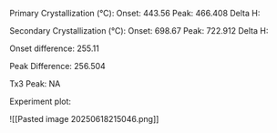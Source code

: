 Primary Crystallization (°C):
	Onset: 443.56
	Peak: 466.408
	Delta H: 

Secondary Crystallization  (°C):
	Onset: 698.67
	Peak: 722.912
	Delta H:

Onset difference: 255.11

Peak Difference: 256.504

Tx3 Peak: NA

Experiment plot:
<!-- PUBLISH STOP -->
![[Pasted image 20250618215046.png]]